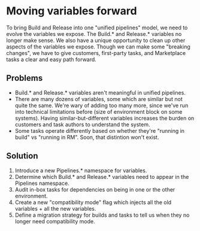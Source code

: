 # Moving variables forward

To bring Build and Release into one "unified pipelines" model, we need to evolve the variables we expose.
The Build.* and Release.* variables no longer make sense.
We also have a unique opportunity to clean up other aspects of the variables we expose.
Though we can make some "breaking changes", we have to give customers, first-party tasks, and Marketplace tasks a clear and easy path forward.

## Problems
* Build.* and Release.* variables aren't meaningful in unified pipelines.
* There are many dozens of variables, some which are similar but not quite the same.
We're wary of adding too many more, since we've run into technical limitations before (size of environment block on some systems).
Having similar-but-different variables increases the burden on customers and task authors to understand the system.
* Some tasks operate differently based on whether they're "running in build" vs "running in RM".
Soon, that distintion won't exist.

## Solution

1. Introduce a new Pipelines.* namespace for variables.
2. Determine which Build.* and Release.* variables need to appear in the Pipelines namespace.
3. Audit in-box tasks for dependencies on being in one or the other environment.
4. Create a new "compatibility mode" flag which injects all the old variables + all the new variables.
5. Define a migration strategy for builds and tasks to tell us when they no longer need compatibility mode.
